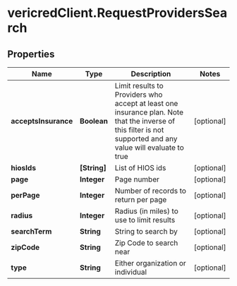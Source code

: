 # vericredClient.RequestProvidersSearch

## Properties
Name | Type | Description | Notes
------------ | ------------- | ------------- | -------------
**acceptsInsurance** | **Boolean** | Limit results to Providers who accept at least one insurance         plan.  Note that the inverse of this filter is not supported and         any value will evaluate to true | [optional] 
**hiosIds** | **[String]** | List of HIOS ids | [optional] 
**page** | **Integer** | Page number | [optional] 
**perPage** | **Integer** | Number of records to return per page | [optional] 
**radius** | **Integer** | Radius (in miles) to use to limit results | [optional] 
**searchTerm** | **String** | String to search by | [optional] 
**zipCode** | **String** | Zip Code to search near | [optional] 
**type** | **String** | Either organization or individual | [optional] 


